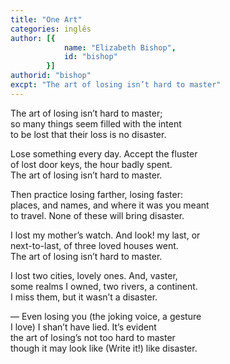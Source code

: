 ```yaml
---
title: "One Art"
categories: inglês
author: [{
			name: "Elizabeth Bishop",
			id: "bishop"
		}]
authorid: "bishop"
excpt: "The art of losing isn’t hard to master"
---
```

The art of losing isn’t hard to master; \
so many things seem filled with the intent \
to be lost that their loss is no disaster.

Lose something every day. Accept the fluster \
of lost door keys, the hour badly spent. \
The art of losing isn’t hard to master.

Then practice losing farther, losing faster: \
places, and names, and where it was you meant \
to travel. None of these will bring disaster.

I lost my mother’s watch. And look! my last, or \
next-to-last, of three loved houses went. \
The art of losing isn’t hard to master.

I lost two cities, lovely ones. And, vaster, \
some realms I owned, two rivers, a continent. \
I miss them, but it wasn’t a disaster.

— Even losing you (the joking voice, a gesture \
I love) I shan’t have lied. It’s evident \
the art of losing’s not too hard to master \
though it may look like (Write it!) like disaster.